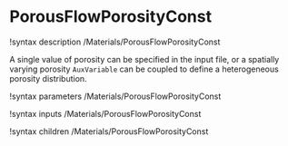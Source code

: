 # PorousFlowPorosityConst

!syntax description /Materials/PorousFlowPorosityConst

A single value of porosity can be specified in the input file, or a spatially
varying porosity `AuxVariable` can be coupled to define a heterogeneous
porosity distribution.

!syntax parameters /Materials/PorousFlowPorosityConst

!syntax inputs /Materials/PorousFlowPorosityConst

!syntax children /Materials/PorousFlowPorosityConst
